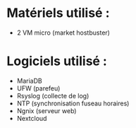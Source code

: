 # Matériels utilisé : 
- 2 VM micro (market hostbuster)

# Logiciels utilisé : 
- MariaDB
- UFW (parefeu)
- Rsyslog (collecte de log)
- NTP (synchronisation fuseau horaires)
- Ngnix (serveur web)
- Nextcloud
